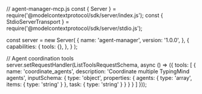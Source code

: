 // agent-manager-mcp.js
const { Server } = require('@modelcontextprotocol/sdk/server/index.js');
const { StdioServerTransport } = require('@modelcontextprotocol/sdk/server/stdio.js');

const server = new Server(
  {
    name: 'agent-manager',
    version: '1.0.0',
  },
  {
    capabilities: {
      tools: {},
    },
  }
);

// Agent coordination tools
server.setRequestHandler(ListToolsRequestSchema, async () => ({
  tools: [
    {
      name: 'coordinate_agents',
      description: 'Coordinate multiple TypingMind agents',
      inputSchema: {
        type: 'object',
        properties: {
          agents: { type: 'array', items: { type: 'string' } },
          task: { type: 'string' }
        }
      }
    }
  ]
}));
